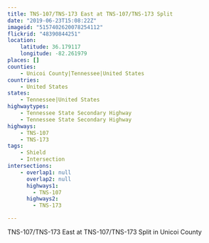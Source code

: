 ```yaml
---
title: TNS-107/TNS-173 East at TNS-107/TNS-173 Split
date: "2019-06-23T15:08:22Z"
imageid: "5157402620078254112"
flickrid: "48390844251"
location:
    latitude: 36.179117
    longitude: -82.261979
places: []
counties:
    - Unicoi County|Tennessee|United States
countries:
    - United States
states:
    - Tennessee|United States
highwaytypes:
    - Tennessee State Secondary Highway
    - Tennessee State Secondary Highway
highways:
    - TNS-107
    - TNS-173
tags:
    - Shield
    - Intersection
intersections:
    - overlap1: null
      overlap2: null
      highways1:
        - TNS-107
      highways2:
        - TNS-173

---
```

TNS-107/TNS-173 East at TNS-107/TNS-173 Split in Unicoi County